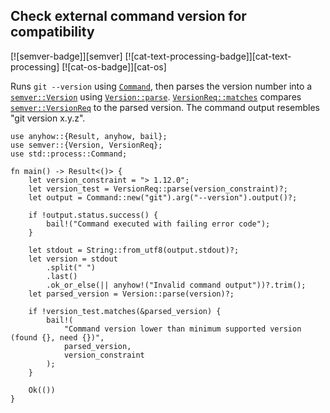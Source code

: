 ## Check external command version for compatibility

[![semver-badge]][semver] [![cat-text-processing-badge]][cat-text-processing] [![cat-os-badge]][cat-os]

Runs `git --version` using [`Command`], then parses the version number into a
[`semver::Version`] using [`Version::parse`]. [`VersionReq::matches`] compares
[`semver::VersionReq`] to the parsed version.  The command output resembles
"git version x.y.z".

```rust,edition2024,no_run
use anyhow::{Result, anyhow, bail};
use semver::{Version, VersionReq};
use std::process::Command;

fn main() -> Result<()> {
    let version_constraint = "> 1.12.0";
    let version_test = VersionReq::parse(version_constraint)?;
    let output = Command::new("git").arg("--version").output()?;

    if !output.status.success() {
        bail!("Command executed with failing error code");
    }

    let stdout = String::from_utf8(output.stdout)?;
    let version = stdout
        .split(" ")
        .last()
        .ok_or_else(|| anyhow!("Invalid command output"))?.trim();
    let parsed_version = Version::parse(version)?;

    if !version_test.matches(&parsed_version) {
        bail!(
            "Command version lower than minimum supported version (found {}, need {})",
            parsed_version,
            version_constraint
        );
    }

    Ok(())
}
```

[`Command`]: https://doc.rust-lang.org/std/process/struct.Command.html
[`semver::Version`]: https://docs.rs/semver/*/semver/struct.Version.html
[`semver::VersionReq`]: https://docs.rs/semver/*/semver/struct.VersionReq.html
[`Version::parse`]: https://docs.rs/semver/*/semver/struct.Version.html#method.parse
[`VersionReq::matches`]: https://docs.rs/semver/*/semver/struct.VersionReq.html#method.matches
